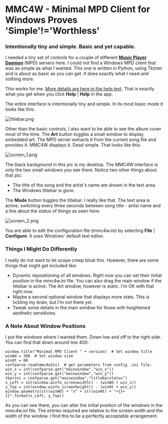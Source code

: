 # MMC4W - Minimal MPD Client for Windows Proves 'Simple'!='Worthless'
### Intentionally tiny and simple. Basic and yet capable.

I needed a tiny set of controls for a couple of different **[Music Player Daemon](https://www.musicpd.org/)** (MPD) servers here.  I could not find a Windows MPD client that was as simple as what I wanted.
This one is written in Python, using Tkinter and is about as basic as you can get. It does exactly what I need and nothing more.

This works for me. [More details are here in the help text](https://github.com/drgerg/mmc4w/blob/main/code/mmc4w_help.md).  That is exactly what you get when you click **Help** | **Help** in the app.

The entire interface is intentionally tiny and simple. In its most basic mode it looks like this:

![titlebar.png](https://github.com/drgerg/mmc4w/blob/main/code/_internal/titlebar.png)

Other than the basic controls, I also want to be able to see the album cover most of the time.  The **Art** button toggles a small window to display embedded art.  The MPD server extracts it from the current song file and provides it.  MMC4W displays it. Dead simple.  That looks like this:

![screen_1.png](https://github.com/drgerg/mmc4w/blob/main/code/_internal/screen_1.png)

The black background in this pic is my desktop.  The MMC4W interface is only the two small windows you see there.  Notice two other things about that pic:

- The title of the song and the artist's name are shown in the text area.
- The Windows titlebar is gone.

The **Mode** button toggles the titlebar.  I really like that.  The text area is active, switching every three seconds between song title - artist name and a line about the status of things as seen here:

![screen_2.png](https://github.com/drgerg/mmc4w/blob/main/code/_internal/screen_2.png)

You are able to edit the configuration file (mmc4w.ini) by selecting **File** | **Configure**.  It uses Windows' default text editor.

### Things I Might Do Differently

I really do not want to let scope creep bloat this.  However, there are some things that might get included like:

- Dynamic repositioning of all windows.  Right now you can set their initial position in the mmc4w.ini file.  You can also drag the main window if the titlebar is active.  The Art window, however is static. I'm OK with that right now.
- Maybe a second optional window that displays more stats. This is tickling my brain, but I'm not there yet.
- Tweak some details in the main window for those with heightened aesthetic sensitivies. 

### A Note About Window Positions

I put the windows where I wanted them.  Down low and off to the right side.  You can find that down around line 400:

```
window.title("Minimal MPD Client " + version)  # Set window title
winWd = 380  # Set window size
winHt = 80
confparse.read(mmc4wIni)  # get parameters from config .ini file.
win_x = int(confparse.get("mainwindow","win_x"))
win_y = int(confparse.get("mainwindow","win_y"))
tbarini = confparse.get("mainwindow","titlebarstatus")
x_Left = int(window.winfo_screenwidth() - (winWd + win_x))
y_Top = int(window.winfo_screenheight() - (winHt + win_y))
window.geometry(str(winWd) + "x" + str(winHt) + "+{}+{}".format(x_Left, y_Top))
```
As you can see there, you can alter the initial position of the windows in the mmc4w.ini file.  The entries required are relative to the screen width and the width of the window.
I find this to be a perfectly acceptable arrangement.
